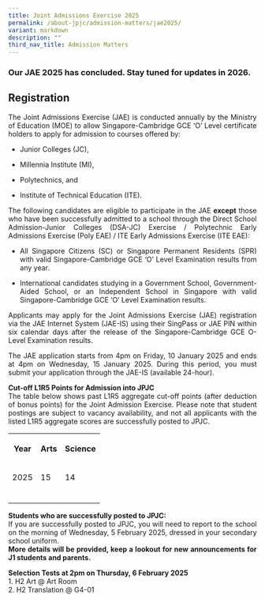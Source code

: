 ```yaml
---
title: Joint Admissions Exercise 2025
permalink: /about-jpjc/admission-matters/jae2025/
variant: markdown
description: ""
third_nav_title: Admission Matters
---
```

<div align="justify">

<p> </p><h3> Our JAE 2025 has concluded. Stay tuned for updates in 2026. <p></p>
	
</h3><h2>Registration</h2><p></p><p>The Joint Admissions Exercise (JAE) is conducted annually by the Ministry of Education (MOE) to allow Singapore-Cambridge GCE ‘O’ Level certificate holders to apply for admission to courses offered by:</p><ul data-tight="true" class="tight"><li><p>Junior Colleges (JC),</p></li><li><p>Millennia Institute (MI),</p></li><li><p>Polytechnics, and</p></li><li><p>Institute of Technical Education (ITE).</p></li></ul>


<p>The following candidates are eligible to participate in the JAE&nbsp;<strong>except</strong>&nbsp;those who have been successfully admitted to a school through the Direct School Admission-Junior Colleges (DSA-JC) Exercise / Polytechnic Early Admissions Exercise (Poly EAE) / ITE Early Admissions Exercise (ITE EAE):</p><ul data-tight="true" class="tight"><li><p>All Singapore Citizens (SC) or Singapore Permanent Residents (SPR) with valid Singapore-Cambridge GCE ‘O’ Level Examination results from any year.</p></li><li><p>International candidates studying in a Government School, Government-Aided School, or an Independent School in Singapore with valid Singapore-Cambridge GCE ‘O’ Level Examination results.</p></li></ul>
	
<p>Applicants may apply for the Joint Admissions Exercise (JAE) registration via the JAE Internet System (JAE-IS) using their SingPass or JAE PIN within six calendar days after the release of the Singapore-Cambridge GCE O-Level Examination results.</p>
<p>The JAE application starts from 4pm on Friday, 10 January 2025 and ends at 4pm on Wednesday, 15 January 2025. During this period, you must submit your application through the JAE-IS (available 24-hour).
</p>

<p><b>Cut-off L1R5 Points for Admission into JPJC</b><br>
The table below shows past L1R5 aggregate cut-off points (after deduction of bonus points) for the Joint Admission Exercise. Please note that student postings are subject to vacancy availability, and not all applicants with the listed L1R5 aggregate scores are successfully posted to JPJC.

<table><tbody><tr><th rowspan="1" colspan="1"><p>Year</p></th><th rowspan="1" colspan="1"><p>Arts</p></th><th rowspan="1" colspan="1"><p>Science</p></th></tr><tr><td rowspan="1" colspan="1"><p>2025</p></td><td rowspan="1" colspan="1"><p>15</p></td><td rowspan="1" colspan="1"><p>14</p></td></tr><tr><td rowspan="1" colspan="1"><p></p></td><td rowspan="1" colspan="1"><p></p></td><td rowspan="1" colspan="1"><p></p></td></tr></tbody></table>

</p><p><b>Students who are successfully posted to JPJC:</b><br>
If you are successfully posted to JPJC, you will need to report to the school on the morning of Wednesday, 5 February 2025, dressed in your secondary school uniform. <br>
<b>	More details will be provided, keep a lookout for new announcements for J1 students and parents.</b><br>

</p><p><b>Selection Tests at 2pm on Thursday, 6 February 2025</b><br>
1.	H2 Art @ Art Room<br> 
2.	H2 Translation @ G4-01
	
	
	
	
	
	
	
	
	
	
	
	
	
	
	
	
	
</p></div>	
<p hidden="">Please visit&nbsp;<a href="https://www.moe.gov.sg/post-secondary/admissions/jae" rel="noopener noreferrer nofollow" target="_blank">MOE Admissions</a>&nbsp;website&nbsp;for more information.</p>
